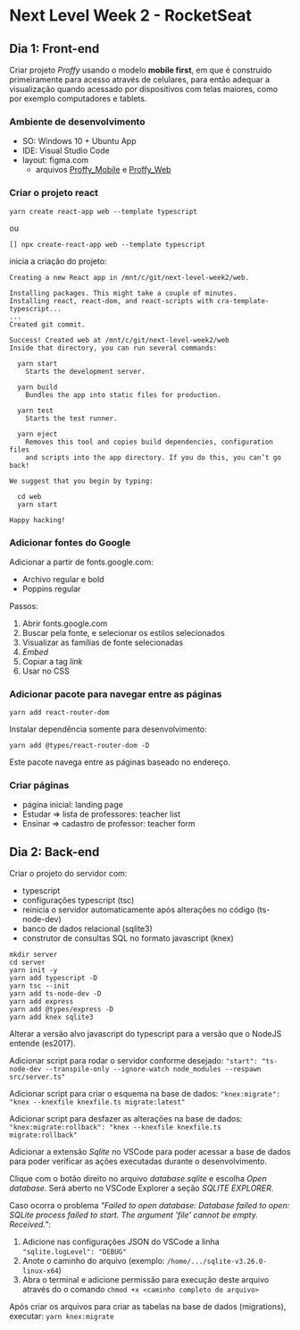# Next Level Week 2 - RocketSeat

## Dia 1: Front-end

Criar projeto _Proffy_ usando o modelo **mobile first**, em que é construído primeiramente para acesso através de celulares, para então adequar a visualização quando acessado por dispositivos com telas maiores, como por exemplo computadores e tablets.

### Ambiente de desenvolvimento

- SO: Windows 10 + Ubuntu App
- IDE: Visual Studio Code
- layout: figma.com
  - arquivos [Proffy_Mobile](Proffy_Mobile.fig) e [Proffy_Web](Proffy_Web.fig)

### Criar o projeto react

`yarn create react-app web --template typescript`

ou

`[] npx create-react-app web --template typescript`

inicia a criação do projeto:

```
Creating a new React app in /mnt/c/git/next-level-week2/web.

Installing packages. This might take a couple of minutes.
Installing react, react-dom, and react-scripts with cra-template-typescript...
...
Created git commit.

Success! Created web at /mnt/c/git/next-level-week2/web
Inside that directory, you can run several commands:

  yarn start
    Starts the development server.

  yarn build
    Bundles the app into static files for production.

  yarn test
    Starts the test runner.

  yarn eject
    Removes this tool and copies build dependencies, configuration files
    and scripts into the app directory. If you do this, you can’t go back!

We suggest that you begin by typing:

  cd web
  yarn start

Happy hacking!
```

### Adicionar fontes do Google

Adicionar a partir de fonts.google.com:

- Archivo regular e bold
- Poppins regular

Passos:

1. Abrir fonts.google.com
1. Buscar pela fonte, e selecionar os estilos selecionados
1. Visualizar as famílias de fonte selecionadas
1. _Embed_
1. Copiar a tag _link_
1. Usar no CSS

### Adicionar pacote para navegar entre as páginas

`yarn add react-router-dom`

Instalar dependência somente para desenvolvimento:

`yarn add @types/react-router-dom -D`

Este pacote navega entre as páginas baseado no endereço.

### Criar páginas

- página inicial: landing page
- Estudar => lista de professores: teacher list
- Ensinar => cadastro de professor: teacher form

## Dia 2: Back-end

Criar o projeto do servidor com:

- typescript
- configurações typescript (tsc)
- reinicia o servidor automaticamente após alterações no código (ts-node-dev)
- banco de dados relacional (sqlite3)
- construtor de consultas SQL no formato javascript (knex)

```
mkdir server
cd server
yarn init -y
yarn add typescript -D
yarn tsc --init
yarn add ts-node-dev -D
yarn add express
yarn add @types/express -D
yarn add knex sqlite3
```

Alterar a versão alvo javascript do typescript para a versão que o NodeJS entende (es2017).

Adicionar script para rodar o servidor conforme desejado:
`"start": "ts-node-dev --transpile-only --ignore-watch node_modules --respawn src/server.ts"`

Adicionar script para criar o esquema na base de dados:
`"knex:migrate": "knex --knexfile knexfile.ts migrate:latest"`

Adicionar script para desfazer as alterações na base de dados:
`"knex:migrate:rollback": "knex --knexfile knexfile.ts migrate:rollback"`

Adicionar a extensão _Sqlite_ no VSCode para poder acessar a base de dados para poder verificar as ações executadas durante o desenvolvimento.

Clique com o botão direito no arquivo _database.sqlite_ e escolha _Open database_. Será aberto no VSCode Explorer a seção _SQLITE EXPLORER_.

Caso ocorra o problema _"Failed to open database: Database failed to open: SQLite process failed to start. The argument 'file' cannot be empty. Received."_:

1.  Adicione nas configurações JSON do VSCode a linha
    `"sqlite.logLevel": "DEBUG"`
1.  Anote o caminho do arquivo (exemplo: `/home/.../sqlite-v3.26.0-linux-x64`)
1.  Abra o terminal e adicione permissão para execução deste arquivo através do o comando
    `chmod +x <caminho completo do arquivo>`

Após criar os arquivos para criar as tabelas na base de dados (migrations), executar:
`yarn knex:migrate`
